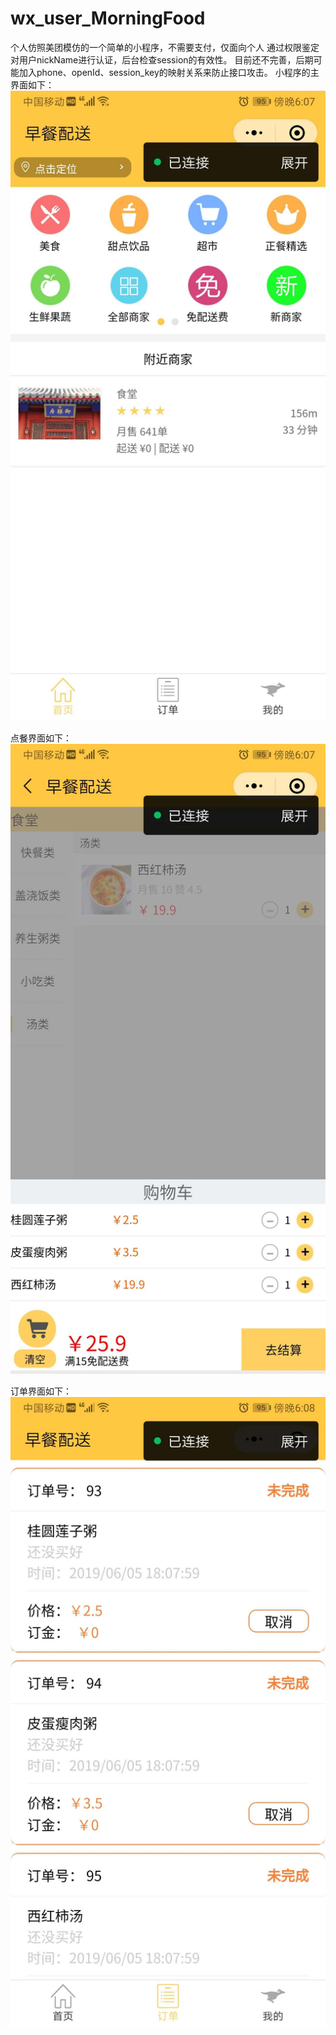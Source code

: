 # wx_user_MorningFood
个人仿照美团模仿的一个简单的小程序，不需要支付，仅面向个人
通过权限鉴定对用户nickName进行认证，后台检查session的有效性。
目前还不完善，后期可能加入phone、openId、session_key的映射关系来防止接口攻击。
小程序的主界面如下：
![image](https://github.com/woyelaishishiba/wx_user_MorningFood/blob/master/imageShow/user_home.jpg)

点餐界面如下：
![image](https://github.com/woyelaishishiba/wx_user_MorningFood/blob/master/imageShow/user_chooseFood.jpg)

订单界面如下：
![image](https://github.com/woyelaishishiba/wx_user_MorningFood/blob/master/imageShow/user_trade.jpg)

